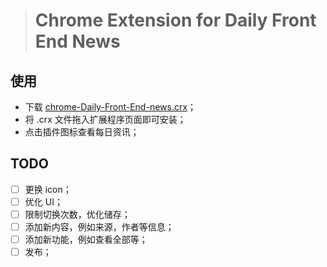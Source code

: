 
> # Chrome Extension for Daily Front End News

## 使用

- 下载 [chrome-Daily-Front-End-news.crx](https://github.com/FengShangWuQi/chrome-Daily-Front-End-news/blob/master/chrome-Daily-Front-End-news.crx)；
- 将 .crx 文件拖入扩展程序页面即可安装；
- 点击插件图标查看每日资讯；

## TODO

- [ ] 更换 icon；
- [ ] 优化 UI；
- [ ] 限制切换次数，优化储存；
- [ ] 添加新内容，例如来源，作者等信息；
- [ ] 添加新功能，例如查看全部等；
- [ ] 发布；
